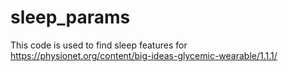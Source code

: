# sleep_params
This code is used to find sleep features for https://physionet.org/content/big-ideas-glycemic-wearable/1.1.1/
